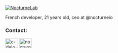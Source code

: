 
[![NocturneLab](https://i.imgur.com/ib3pStZ.png)](https://nocturne.app)

French developer, 21 years old, ceo at @nocturneio

<h3 align="left">Contact:</h3>
<p align="left">
<a href="https://linkedin.com/in/c-delouvencourt" target="blank"><img align="center" src="https://cdn.jsdelivr.net/npm/simple-icons@3.0.1/icons/linkedin.svg" alt="c-delouvencourt" height="30" width="40" /></a>
<a href="https://instagram.com/nocturneapp" target="blank"><img align="center" src="https://cdn.jsdelivr.net/npm/simple-icons@3.0.1/icons/instagram.svg" alt="nocturneapp" height="30" width="40" /></a>
</p>
